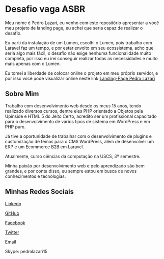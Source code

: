 # Desafio vaga ASBR

Meu nome é Pedro Lazari, eu venho com este repositório apresentar a você meu projeto de landing page, eu achei que
seria capaz de realizar o desafio.

Eu parti da instalação de um Lumen, escolhi o Lumen, pois trabalho com Laravel faz um tempo, e por estar 
envolto em seu ecossistema, acho que seria algo mais fácil, o desafio não exige nenhuma funcionalidade muito completa, 
por isso eu irei conseguir realizar todas as necessidades e muito mais apenas com o Lumen.

Eu tomei a liberdade de colocar online o projeto em meu próprio servidor, e por isso você pode visualizar online neste link
[Landing-Page Pedro Lazari](http://asbr.pedrolazari.com)

## Sobre Mim

Trabalho com desenvolvimento web desde os meus 15 anos, tendo realizado diversos cursos, dentre eles PHP orientado a Objetos pela Upinside e HTML 5 do Jeito Certo, acredito ser um 
profissional capacitado para o desenvolvimento de vários tipos de sistema em WordPress e em PHP puro.

Já tive a oportunidade de trabalhar com o desenvolvimento de plugins e customização de temas para o CMS WordPress, além de desenvolver um ERP e um Ecommerce B2B em Laravel. 

Atualmente, curso ciências da computação na USCS, 3º semestre. 

Minha paixão por desenvolvimento web e pelo aprendizado são bem grandes, e por conta disso, eu sempre estou em busca de novos conhecimentos e tecnologias.

## Minhas Redes Sociais
[Linkedn](https://www.linkedin.com/in/plazari)

[GitHub](https://github.com/plazari15)

[Facebook](https://www.facebook.com/pedroabucarma)

[Twitter](https://twitter.com/plazari15)

[Email](mailto:plazari96@gmail.com)

Skype: pedrolazari15